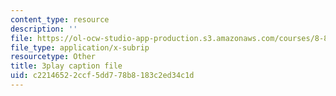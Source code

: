 ```yaml
---
content_type: resource
description: ''
file: https://ol-ocw-studio-app-production.s3.amazonaws.com/courses/8-851-effective-field-theory-spring-2013/c22146522ccf5dd778b8183c2ed34c1d_pusPy4EDPC0.srt
file_type: application/x-subrip
resourcetype: Other
title: 3play caption file
uid: c2214652-2ccf-5dd7-78b8-183c2ed34c1d
---
```

